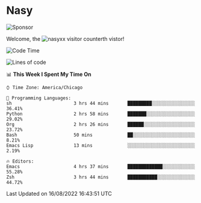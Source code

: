# Nasy

<!--
<p align="center">
<img height="200" src="https://github-readme-stats.vercel.app/api?username=nasyxx&count_private=true&show_icons=true&theme=dracula&include_all_commits=true"/>
<img height="200" src="https://github-readme-stats.vercel.app/api/top-langs/?username=nasyxx&theme=dracula&hide=html,jupyter+notebook&count_private=true&show_icons=true"/>
</p>

  
----------------
-->

![Sponsor](https://img.shields.io/static/v1.svg?label=Sponsor&message=%E2%9D%A4&logo=GitHub&style=flat&color=pink)
 
Welcome, the ![nasyxx visitor counter](https://count.getloli.com/get/@nasyxx?theme=rule34)th vistor!
 
<!--START_SECTION:waka-->
![Code Time](http://img.shields.io/badge/Code%20Time-2%2C555%20hrs%2026%20mins-blue)

![Lines of code](https://img.shields.io/badge/From%20Hello%20World%20I%27ve%20Written-5%20Million%20lines%20of%20code-blue)

📊 **This Week I Spent My Time On** 

```text
⌚︎ Time Zone: America/Chicago

💬 Programming Languages: 
sh                       3 hrs 44 mins       █████████░░░░░░░░░░░░░░░░   36.41% 
Python                   2 hrs 58 mins       ███████░░░░░░░░░░░░░░░░░░   29.02% 
Org                      2 hrs 26 mins       ██████░░░░░░░░░░░░░░░░░░░   23.72% 
Bash                     50 mins             ██░░░░░░░░░░░░░░░░░░░░░░░   8.21% 
Emacs Lisp               13 mins             ░░░░░░░░░░░░░░░░░░░░░░░░░   2.19%

🔥 Editors: 
Emacs                    4 hrs 37 mins       █████████████░░░░░░░░░░░░   55.28% 
Zsh                      3 hrs 44 mins       ███████████░░░░░░░░░░░░░░   44.72%

```


 Last Updated on 16/08/2022 16:43:51 UTC
<!--END_SECTION:waka-->

<!-- ![visitors](https://visitor-badge.laobi.icu/badge?page_id=nasyxx.nasyxx) -->
